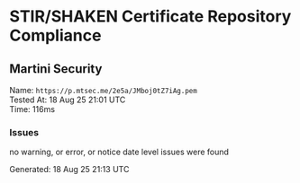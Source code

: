# STIR/SHAKEN Certificate Repository Compliance

## Martini Security

Name: `https://p.mtsec.me/2e5a/JMboj0tZ7iAg.pem`\
Tested At: 18 Aug 25 21:01 UTC\
Time: 116ms

### Issues

no warning, or error, or notice date level issues were found

Generated: 18 Aug 25 21:13 UTC